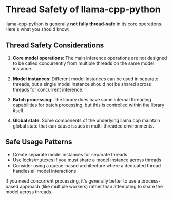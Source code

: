 # Thread Safety of llama-cpp-python

llama-cpp-python is generally **not fully thread-safe** in its core operations. Here's what you should know:

## Thread Safety Considerations

1. **Core model operations**: The main inference operations are not designed to be called concurrently from multiple threads on the same model instance.

2. **Model instances**: Different model instances can be used in separate threads, but a single model instance should not be shared across threads for concurrent inference.

3. **Batch processing**: The library does have some internal threading capabilities for batch processing, but this is controlled within the library itself.

4. **Global state**: Some components of the underlying llama.cpp maintain global state that can cause issues in multi-threaded environments.

## Safe Usage Patterns

- Create separate model instances for separate threads
- Use locks/mutexes if you must share a model instance across threads
- Consider using a queue-based architecture where a dedicated thread handles all model interactions

If you need concurrent processing, it's generally better to use a process-based approach (like multiple workers) rather than attempting to share the model across threads.